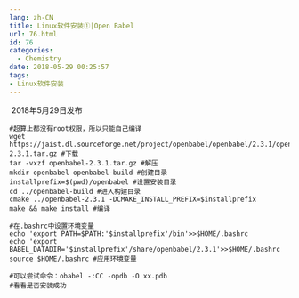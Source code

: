 ```yaml
---
lang: zh-CN
title: Linux软件安装①|Open Babel
url: 76.html
id: 76
categories:
  - Chemistry
date: 2018-05-29 00:25:57
tags:
- Linux软件安装
---
```


 2018年5月29日发布

    #超算上都没有root权限，所以只能自己编译
    wget https://jaist.dl.sourceforge.net/project/openbabel/openbabel/2.3.1/openbabel-2.3.1.tar.gz #下载
    tar -vxzf openbabel-2.3.1.tar.gz #解压
    mkdir openbabel openbabel-build #创建目录
    installprefix=$(pwd)/openbabel #设置安装目录
    cd ../openbabel-build #进入构建目录
    cmake ../openbabel-2.3.1 -DCMAKE_INSTALL_PREFIX=$installprefix
    make && make install #编译
    
    #在.bashrc中设置环境变量
    echo 'export PATH=$PATH:'$installprefix'/bin'>>$HOME/.bashrc
    echo 'export BABEL_DATADIR='$installprefix'/share/openbabel/2.3.1'>>$HOME/.bashrc
    source $HOME/.bashrc #应用环境变量
    
    #可以尝试命令：obabel -:CC -opdb -O xx.pdb
    #看看是否安装成功

